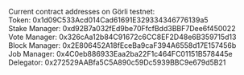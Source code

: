 Current contract addresses on Görli testnet: \
Token: 0x1d09C533Acd014Cad61691E329334346776139a5\
 Stake Manager: 0xd92B7a032fEd9be70FfcfBdd3BBF7Dee6f450022\
 Vote Manager: 0x326cAa12b84C91672c6CC8EF2D48e6B359715d13\
 Block Manager: 0x2E806452A18fEceBa9caF394A6558d17E157456b\
 Job Manager: 0x4C0eb886933Eaa2ba22F1c464FC01151B578445e\
 Delegator: 0x272529AABfa5C5A890c59Dc5939BBC9e679d5B21